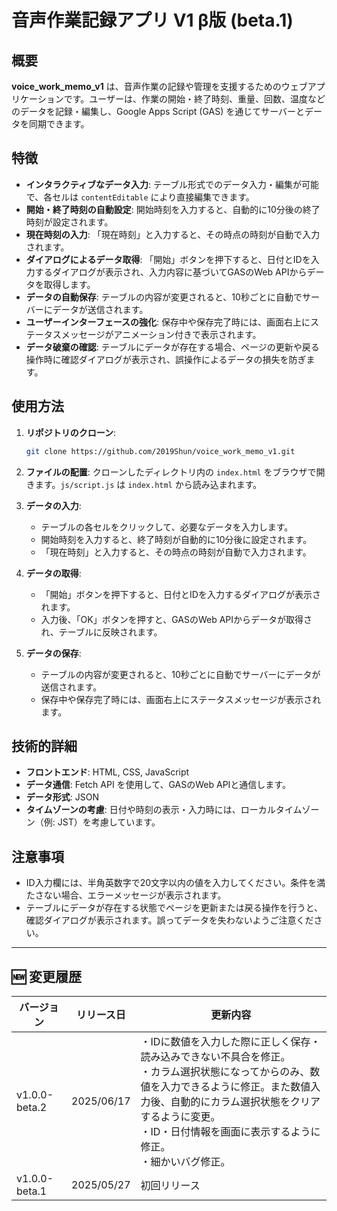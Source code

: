 # 音声作業記録アプリ V1 β版 (beta.1)

## 概要

**voice\_work\_memo\_v1** は、音声作業の記録や管理を支援するためのウェブアプリケーションです。ユーザーは、作業の開始・終了時刻、重量、回数、温度などのデータを記録・編集し、Google Apps Script (GAS) を通じてサーバーとデータを同期できます。

## 特徴

* **インタラクティブなデータ入力**: テーブル形式でのデータ入力・編集が可能で、各セルは `contentEditable` により直接編集できます。
* **開始・終了時刻の自動設定**: 開始時刻を入力すると、自動的に10分後の終了時刻が設定されます。
* **現在時刻の入力**: 「現在時刻」と入力すると、その時点の時刻が自動で入力されます。
* **ダイアログによるデータ取得**: 「開始」ボタンを押下すると、日付とIDを入力するダイアログが表示され、入力内容に基づいてGASのWeb APIからデータを取得します。
* **データの自動保存**: テーブルの内容が変更されると、10秒ごとに自動でサーバーにデータが送信されます。
* **ユーザーインターフェースの強化**: 保存中や保存完了時には、画面右上にステータスメッセージがアニメーション付きで表示されます。
* **データ破棄の確認**: テーブルにデータが存在する場合、ページの更新や戻る操作時に確認ダイアログが表示され、誤操作によるデータの損失を防ぎます。

## 使用方法

1. **リポジトリのクローン**:

   ```bash
   git clone https://github.com/2019Shun/voice_work_memo_v1.git
   ```

2. **ファイルの配置**:
   クローンしたディレクトリ内の `index.html` をブラウザで開きます。`js/script.js` は `index.html` から読み込まれます。

3. **データの入力**:

   * テーブルの各セルをクリックして、必要なデータを入力します。
   * 開始時刻を入力すると、終了時刻が自動的に10分後に設定されます。
   * 「現在時刻」と入力すると、その時点の時刻が自動で入力されます。

4. **データの取得**:

   * 「開始」ボタンを押下すると、日付とIDを入力するダイアログが表示されます。
   * 入力後、「OK」ボタンを押すと、GASのWeb APIからデータが取得され、テーブルに反映されます。

5. **データの保存**:

   * テーブルの内容が変更されると、10秒ごとに自動でサーバーにデータが送信されます。
   * 保存中や保存完了時には、画面右上にステータスメッセージが表示されます。

## 技術的詳細

* **フロントエンド**: HTML, CSS, JavaScript
* **データ通信**: Fetch API を使用して、GASのWeb APIと通信します。
* **データ形式**: JSON
* **タイムゾーンの考慮**: 日付や時刻の表示・入力時には、ローカルタイムゾーン（例: JST）を考慮しています。

## 注意事項

* ID入力欄には、半角英数字で20文字以内の値を入力してください。条件を満たさない場合、エラーメッセージが表示されます。
* テーブルにデータが存在する状態でページを更新または戻る操作を行うと、確認ダイアログが表示されます。誤ってデータを失わないようご注意ください。

---

## 🆕 変更履歴

| バージョン | リリース日 | 更新内容 |
|------------|-----------|-----------|
| v1.0.0-beta.2 | 2025/06/17 | ・IDに数値を入力した際に正しく保存・読み込みできない不具合を修正。<br> ・カラム選択状態になってからのみ、数値を入力できるように修正。また数値入力後、自動的にカラム選択状態をクリアするように変更。<br> ・ID・日付情報を画面に表示するように修正。<br> ・細かいバグ修正。 |
| v1.0.0-beta.1 | 2025/05/27 | 初回リリース |